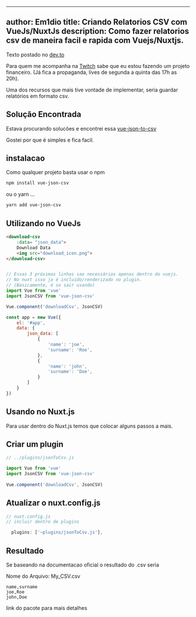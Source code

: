 
---
author: Em1dio
title: Criando Relatorios CSV com VueJs/NuxtJs
description: Como fazer  relatorios csv de maneira facil e rapida com Vuejs/Nuxtjs.
---
Texto postado no [dev.to](https://dev.to/em1dio)

Para quem me acompanha na [Twitch](https://twitch.tv/em1dio) sabe que eu estou fazendo um projeto financeiro. (Já fica a propaganda, lives de segunda a quinta das 17h as 20h).

Uma dos recursos que mais tive vontade de implementar, seria guardar relatórios em formato csv.

## Solução Encontrada
Estava procurando solucões e encontrei essa [vue-json-to-csv](https://www.npmjs.com/package/vue-json-to-csv)

Gostei por que é simples e fica facil.

## instalacao

Como qualquer projeto basta usar o npm
```bash
npm install vue-json-csv
```

ou o yarn ...
```bash
yarn add vue-json-csv
```

## Utilizando no VueJs

```html
<download-csv
    :data= "json_data">
    Download Data
    <img src="download_icon.png">
</download-csv>
```

```js

// Essas 3 próximas linhas sao necessárias apenas dentro do vuejs.
// No nuxt isso ja é incluido/renderizado no plugin. 
// (Basicamente, é so sair usando)
import Vue from 'vue'
import JsonCSV from 'vue-json-csv'

Vue.component('downloadCsv', JsonCSV)

const app = new Vue({
    el: '#app',
    data: {     
        json_data: [
            {
                'name': 'joe',
                'surname': 'Roe',
            },
            {
                'name': 'john',
                'surname': 'Doe',
            }
        ]
    }
})

```

## Usando no Nuxt.js
Para usar dentro do Nuxt.js temos que colocar alguns passos a mais.

## Criar um plugin

```js
// ../plugins/jsonToCsv.js

import Vue from 'vue'
import JsonCSV from 'vue-json-csv'
 
Vue.component('downloadCsv', JsonCSV)
```

## Atualizar o nuxt.config.js
```js
// nuxt.config.js
// incluir dentro de plugins

  plugins: ['~plugins/jsonToCsv.js'],
```
## Resultado
Se baseando na documentacao oficial o resultado do .csv seria

Nome do Arquivo: My_CSV.csv
```csv
name,surname
joe,Roe
john,Doe
```

link do pacote para mais detalhes[
](https://www.npmjs.com/package/vue-json-csv)
